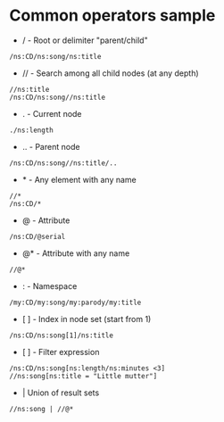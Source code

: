 ﻿# Common operators sample


* / - Root or delimiter "parent/child" 
```<language>
/ns:CD/ns:song/ns:title
```
* // - Search among all child nodes (at any depth)	
```<language>
//ns:title
/ns:CD/ns:song//ns:title
```
* . - Current node	
```<language>
./ns:length
```
* .. - Parent node	
```<language>
/ns:CD/ns:song//ns:title/..
```
* \* - Any element with any name	
```<language>
//*  
/ns:CD/*
```
* @ - Attribute	
```<language>
/ns:CD/@serial
```
* @* - Attribute with any name	
```<language>
//@*
```
* : - Namespace	
```<language>
/my:CD/my:song/my:parody/my:title
```
* \[ ] - Index in node set (start from 1)	
```<language>
/ns:CD/ns:song[1]/ns:title
```
* \[ ] - Filter expression	
```<language>
/ns:CD/ns:song[ns:length/ns:minutes <3]
//ns:song[ns:title = "Little mutter"]
```
* |	Union of result sets
```<language>
//ns:song | //@*
```
